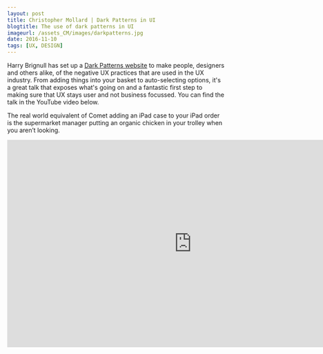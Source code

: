 ```yaml
---
layout: post
title: Christopher Mollard | Dark Patterns in UI
blogtitle: The use of dark patterns in UI
imageurl: /assets_CM/images/darkpatterns.jpg
date: 2016-11-10
tags: [UX, DESIGN]
---
```

<p>
Harry Brignull has set up a <a href="https://darkpatterns.org/" target="_blank">Dark Patterns website</a> to make people, designers and others alike, of the negative UX practices that are used in the UX industry.  From adding things into your basket to auto-selecting options, it's a great talk that exposes what's going on and a fantastic first step to making sure that UX stays user and not business focussed.  You can find the talk in the YouTube video below.
</p>
<p>
<span class="quote">The real world equivalent of Comet adding an iPad case to your iPad order is the supermarket manager putting an organic chicken in your trolley when you aren’t looking.</span>
</p>
<iframe width="853" height="480" src="https://www.youtube.com/embed/1KVyFio8gw4" frameborder="0" allowfullscreen></iframe>